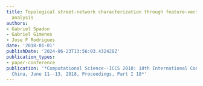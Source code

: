 ```yaml
---
title: Topological street-network characterization through feature-vector and cluster
  analysis
authors:
- Gabriel Spadon
- Gabriel Gimenes
- Jose F Rodrigues
date: '2018-01-01'
publishDate: '2024-06-23T13:56:03.432428Z'
publication_types:
- paper-conference
publication: '*Computational Science--ICCS 2018: 18th International Conference, Wuxi,
  China, June 11--13, 2018, Proceedings, Part I 18*'
---
```

